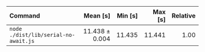 | Command | Mean [s] | Min [s] | Max [s] | Relative |
|:---|---:|---:|---:|---:|
| `node ./dist/lib/serial-no-await.js` | 11.438 ± 0.004 | 11.435 | 11.441 | 1.00 |
